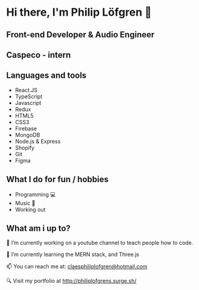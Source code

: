 # Hi there, I'm Philip Löfgren 👋

## Front-end Developer & Audio Engineer  
## Caspeco - intern

## Languages and tools
- React.JS
- TypeScript
- Javascript
- Redux
- HTML5
- CSS3
- Firebase
- MongoDB
- Node.js & Express
- Shopify
- Git
- Figma

## What I do for fun / hobbies
- Programming 💻
- Music 🎸
- Working out

## What am i up to?

🔭 I’m currently working on a youtube channel to teach people how to code. 

🌱 I’m currently learning the MERN stack, and Three.js

📫 You can reach me at: claesphiliplofgren@hotmail.com

🔍 Visit my portfolio at http://philiplofgrens.surge.sh/
